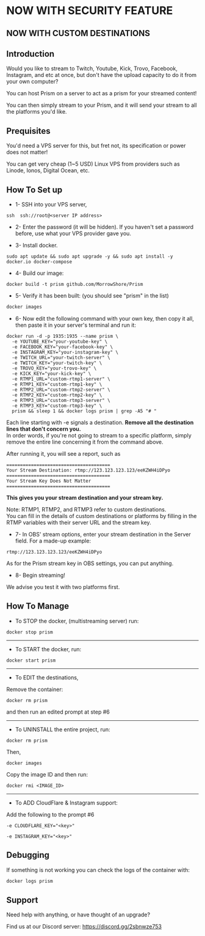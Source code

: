 # NOW WITH SECURITY FEATURE

## NOW WITH CUSTOM DESTINATIONS


## Introduction

Would you like to stream to Twitch, Youtube, Kick, Trovo, Facebook, Instagram, and etc at once, but don't have the upload capacity to do it from your own computer?

You can host Prism on a server to act as a prism for your streamed content!

You can then simply stream to your Prism, and it will send your stream to all the platforms you'd like.



## Prequisites

You'd need a VPS server for this, but fret not, its specification or power does not matter!

You can get very cheap (1~5 USD) Linux VPS from providers such as Linode, Ionos, Digital Ocean, etc.



## How To Set up

* 1- SSH into your VPS server,
```
ssh  ssh://root@<server IP address>
```

* 2- Enter the password (it will be hidden).
If you haven't set a password before, use what your VPS provider gave you.


* 3- Install docker.
```
sudo apt update && sudo apt upgrade -y && sudo apt install -y docker.io docker-compose
```

* 4- Build our image:
```
docker build -t prism github.com/MorrowShore/Prism
```

* 5- Verify it has been built: (you should see "prism" in the list)
```bash
docker images
```

* 6- Now edit the following command with your own key, then copy it all, then paste it in your server's terminal and run it:
```
docker run -d -p 1935:1935 --name prism \
  -e YOUTUBE_KEY="your-youtube-key" \
  -e FACEBOOK_KEY="your-facebook-key" \
  -e INSTAGRAM_KEY="your-instagram-key" \
  -e TWITCH_URL="your-twitch-server" \
  -e TWITCH_KEY="your-twitch-key" \
  -e TROVO_KEY="your-trovo-key" \
  -e KICK_KEY="your-kick-key" \
  -e RTMP1_URL="custom-rtmp1-server" \
  -e RTMP1_KEY="custom-rtmp1-key" \
  -e RTMP2_URL="custom-rtmp2-server" \
  -e RTMP2_KEY="custom-rtmp2-key" \
  -e RTMP3_URL="custom-rtmp3-server" \
  -e RTMP3_KEY="custom-rtmp3-key" \
  prism && sleep 1 && docker logs prism | grep -A5 "# "
```
Each line starting with -e signals a destination. **Remove all the destination lines that don't concern you.**<br>
In order words, if you're not going to stream to a specific platform, simply remove the entire line concerning it from the command above.

 

After running it, you will see a report, such as 
```
======================================
Your Stream Destination: rtmp://123.123.123.123/eeKZWH4iDPyo
======================================
Your Stream Key Does Not Matter
======================================
```
**This gives you your stream destination and your stream key.**


Note: RTMP1, RTMP2, and RTMP3 refer to custom destinations. <br>You can fill in the details of custom destinations or platforms by filling in the RTMP variables with their server URL and the stream key.

* 7- In OBS' stream options, enter your stream destination in the Server field. For a made-up example:
```
rtmp://123.123.123.123/eeKZWH4iDPyo
```

As for the Prism stream key in OBS settings, you can put anything.

* 8- Begin streaming!

We advise you test it with two platforms first.



## How To Manage

* To STOP the docker, (multistreaming server) run:

```
docker stop prism
```

---

* To START the docker, run:

```
docker start prism
```

---

* To EDIT the destinations,

Remove the container:

```
docker rm prism
```

and then run an edited prompt at step #6

---

* To UNINSTALL the entire project, run:

```
docker rm prism
```
Then,

```
docker images
```
Copy the image ID and then run:

```
docker rmi <IMAGE_ID>
```

---

* To ADD CloudFlare & Instagram support: 

Add the following to the prompt #6
```
-e CLOUDFLARE_KEY="<key>"
```
```
-e INSTAGRAM_KEY="<key>"
```

## Debugging

If something is not working you can check the logs of the container with:

```bash
docker logs prism
```


## Support

Need help with anything, or have thought of an upgrade?

Find us at our Discord server: https://discord.gg/2sbnwze753


